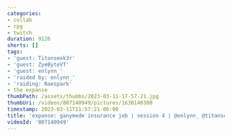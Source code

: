 ```yaml
---
categories:
- collab
- rpg
- twitch
duration: 9126
shorts: []
tags:
- 'guest: Titanseek3r'
- 'guest: ZyeByteVT'
- 'guest: enlynn_'
- 'raided by: enlynn_'
- 'raiding: Raespark'
- the expanse
thumbPath: /assets/thumbs/2023-03-11-17-57-21.jpg
thumbUri: /videos/807140949/pictures/1630140300
timestamp: 2023-03-11T11:57:21-06:00
title: 'expanse: ganymede insurance job | session 4 | @enlynn_ @titanseek3r @zyebytevt'
videoId: '807140949'
---
```

